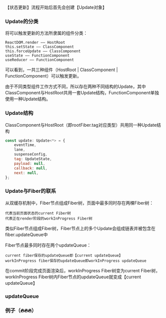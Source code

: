 【状态更新】流程开始后首先会创建【Update对象】

### Update的分类

将可以触发更新的方法所隶属的组件分类：

    ReactDOM.render —— HostRoot
    this.setState —— ClassComponent
    this.forceUpdate —— ClassComponent
    useState —— FunctionComponent
    useReducer —— FunctionComponent

可以看到，一共三种组件（HostRoot | ClassComponent | FunctionComponent）可以触发更新。

由于不同类型组件工作方式不同，所以存在两种不同结构的Update，其中ClassComponent与HostRoot共用一套Update结构，FunctionComponent单独使用一种Update结构。

### Update结构

ClassComponent与HostRoot（即rootFiber.tag对应类型）共用同一种Update结构

```javascript
const update: Update<*> = {
    eventTime,
    lane,
    suspenseConfig,
    tag: UpdateState,
    payload: null,
    callback: null,
    next: null,
};
```

### Update与Fiber的联系

从双缓存机制中，Fiber节点组成Fiber树，页面中最多同时存在两棵Fiber树：

    代表当前页面状态的current Fiber树
    代表正在render阶段的workInProgress Fiber树


类似Fiber节点组成Fiber树，Fiber节点上的多个Update会组成链表并被包含在fiber.updateQueue中

Fiber节点最多同时存在两个updateQueue：

    current fiber保存的updateQueue即【current updateQueue】
    workInProgress fiber保存的updateQueue即workInProgress updateQueue

在commit阶段完成页面渲染后，workInProgress Fiber树变为current Fiber树，workInProgress Fiber树内Fiber节点的updateQueue就变成【current updateQueue】

### updateQueue

### 例子（🔥🔥🔥）